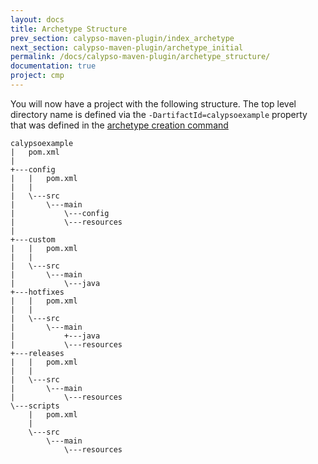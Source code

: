 ```yaml
---
layout: docs
title: Archetype Structure
prev_section: calypso-maven-plugin/index_archetype
next_section: calypso-maven-plugin/archetype_initial
permalink: /docs/calypso-maven-plugin/archetype_structure/
documentation: true
project: cmp
---
```


You will now have a project with the following structure. The top level directory name is defined via the `-DartifactId=calypsoexample` property that was defined in the [archetype creation command](/docs/calypso-maven-plugin/archetype_initial/)

    calypsoexample
    |   pom.xml
    |
    +---config
    |   |   pom.xml
    |   |
    |   \---src
    |       \---main
    |           \---config
    |           \---resources
    |
    +---custom
    |   |   pom.xml
    |   |
    |   \---src
    |       \---main
    |           \---java
    +---hotfixes
    |   |   pom.xml
    |   |
    |   \---src
    |       \---main
    |           +---java
    |           \---resources
    +---releases
    |   |   pom.xml
    |   |
    |   \---src
    |       \---main
    |           \---resources
    \---scripts
        |   pom.xml
        |
        \---src
            \---main
                \---resources

